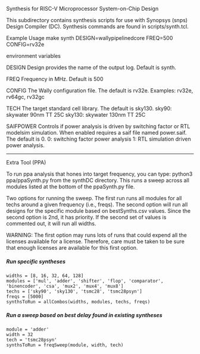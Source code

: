 Synthesis for RISC-V Microprocessor System-on-Chip Design

This subdirectory contains synthesis scripts for use with Synopsys
(snps) Design Compiler (DC).  Synthesis commands are found in
scripts/synth.tcl.

Example Usage
make synth DESIGN=wallypipelinedcore FREQ=500 CONFIG=rv32e

environment variables

DESIGN
        Design provides the name of the output log.  Default is synth.

FREQ
        Frequency in MHz.  Default is 500

CONFIG
        The Wally configuration file.  The default is rv32e.
        Examples: rv32e, rv64gc, rv32gc

TECH
        The target standard cell library.  The default is sky130.
        sky90: skywater 90nm TT 25C
        sky130: skywater 130nm TT 25C

SAIFPOWER
        Controls if power analysis is driven by switching factor or
	RTL modelsim simulation. When enabled requires a saif file
	named power.saif.  The default is 0.
        0: switching factor power analysis
        1: RTL simulation driven power analysis.

-----
Extra Tool (PPA)

To run ppa analysis that hones into target frequency, you can type:
python3 ppa/ppaSynth.py from the synthDC directory.  This runs a sweep
across all modules listed at the bottom of the ppaSynth.py file.

Two options for running the sweep.  The first run runs all modules for
all techs around a given frequency (i.e., freqs).  The second option
will run all designs for the specific module based on bestSynths.csv
values.   Since the second option is 2nd, it has priority.  If the
second set of values is commented out, it will run all widths.

WARNING:  The first option may runs lots of runs that could expend all
the licenses available for a license.  Therefore, care must be taken
to be sure that enough licenses are available for this first option.

##### Run specific syntheses
	widths = [8, 16, 32, 64, 128] 
	modules = ['mul', 'adder', 'shifter', 'flop', 'comparator', 'binencoder', 'csa', 'mux2', 'mux4', 'mux8']
	techs = ['sky90', 'sky130', 'tsmc28', 'tsmc28psyn']
	freqs = [5000]
	synthsToRun = allCombos(widths, modules, techs, freqs)

##### Run a sweep based on best delay found in existing syntheses
	module = 'adder'
	width = 32
	tech = 'tsmc28psyn'
 	synthsToRun = freqSweep(module, width, tech)